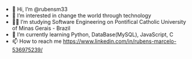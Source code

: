 - 👋 Hi, I’m @rubensm33
- 👀 I’m interested in change the world through technology
- 👨‍🎓 I’m studying Software Engineering on Pontifical Catholic University of Minas Gerais - Brazil
- 🌱 I’m currently learning Python, DataBase(MySQL), JavaScript, C
- 📫 How to reach me https://www.linkedin.com/in/rubens-marcelo-536975239/

<!---
rubensm33/rubensm33 is a ✨ special ✨ repository because its `README.md` (this file) appears on your GitHub profile.
You can click the Preview link to take a look at your changes.
--->
